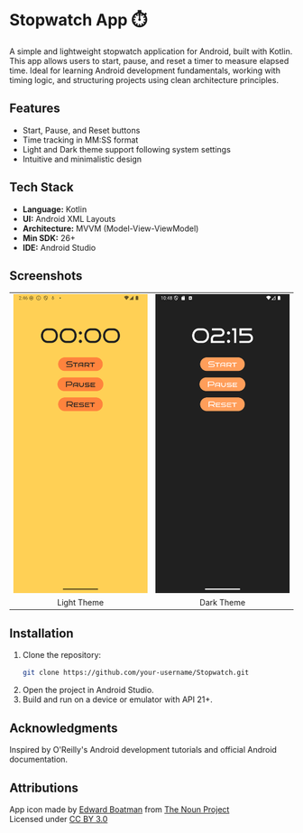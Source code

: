 # Stopwatch App ⏱️

A simple and lightweight stopwatch application for Android, built with Kotlin.  
This app allows users to start, pause, and reset a timer to measure elapsed time. Ideal for learning Android development fundamentals, working with timing logic, and structuring projects using clean architecture principles.

## Features

- Start, Pause, and Reset buttons  
- Time tracking in MM:SS format  
- Light and Dark theme support following system settings  
- Intuitive and minimalistic design

## Tech Stack

- **Language:** Kotlin  
- **UI:** Android XML Layouts  
- **Architecture:** MVVM (Model-View-ViewModel)  
- **Min SDK:** 26+  
- **IDE:** Android Studio

## Screenshots

<table>
  <tr>
    <td><img src="Media/Screenshot.png" alt="Light Theme" width="300"/></td>
    <td><img src="Media/Screenshot_2.png" alt="Dark Theme" width="300"/></td>
  </tr>
  <tr>
    <td align="center">Light Theme</td>
    <td align="center">Dark Theme</td>
  </tr>
</table>

## Installation

1. Clone the repository:
   ```bash
   git clone https://github.com/your-username/Stopwatch.git
   ```
2. Open the project in Android Studio.
3. Build and run on a device or emulator with API 21+.

## Acknowledgments

Inspired by O'Reilly's Android development tutorials and official Android documentation.

## Attributions

App icon made by [Edward Boatman](https://thenounproject.com/creator/edward/) from [The Noun Project](https://thenounproject.com)  
Licensed under [CC BY 3.0](https://creativecommons.org/licenses/by/3.0/)

